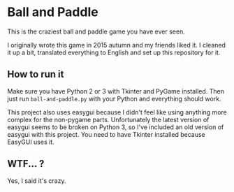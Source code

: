 # Ball and Paddle

This is the craziest ball and paddle game you have ever seen.

I originally wrote this game in 2015 autumn and my friends liked it. I
cleaned it up a bit, translated everything to English and set up this
repository for it.

## How to run it

Make sure you have Python 2 or 3 with Tkinter and PyGame installed.
Then just run `ball-and-paddle.py` with your Python and everything should
work.

This project also uses easygui because I didn't feel like using anything
more complex for the non-pygame parts. Unfortunately the latest version of
easygui seems to be broken on Python 3, so I've included an old version of
easygui with this project. You need to have Tkinter installed because
EasyGUI uses it.

## WTF... ?

Yes, I said it's crazy.
